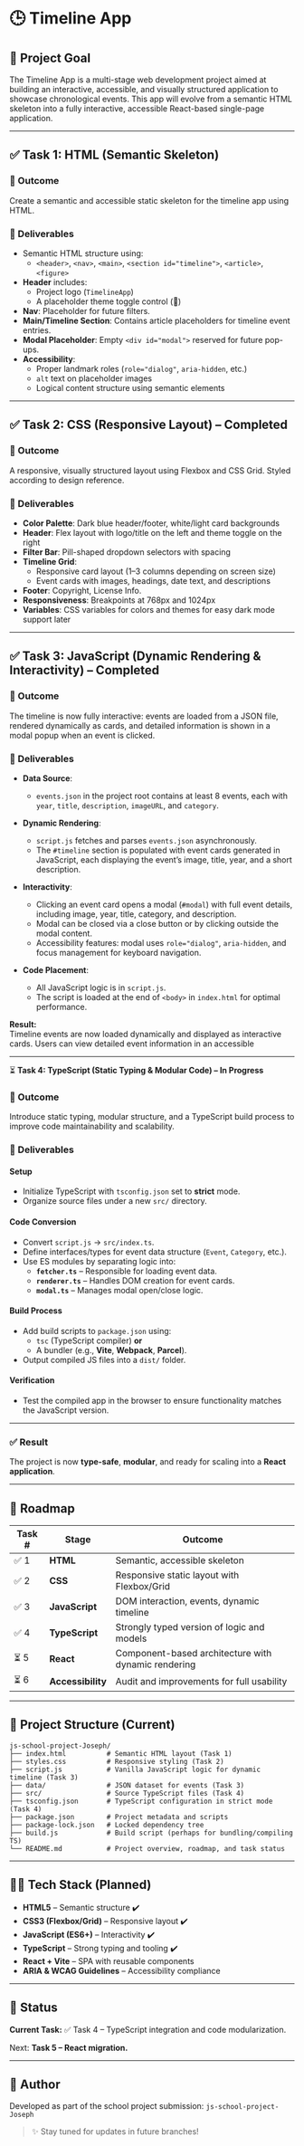 # 🕒 Timeline App

## 🚀 Project Goal

The Timeline App is a multi-stage web development project aimed at building an interactive, accessible, and visually structured application to showcase chronological events. This app will evolve from a semantic HTML skeleton into a fully interactive, accessible React-based single-page application.

---

## ✅ Task 1: HTML (Semantic Skeleton)

### 🎯 Outcome

Create a semantic and accessible static skeleton for the timeline app using HTML.

### 🔨 Deliverables

- Semantic HTML structure using:
  - `<header>`, `<nav>`, `<main>`, `<section id="timeline">`, `<article>`, `<figure>`
- **Header** includes:
  - Project logo (`TimelineApp`)
  - A placeholder theme toggle control (🌙)
- **Nav**: Placeholder for future filters.
- **Main/Timeline Section**: Contains article placeholders for timeline event entries.
- **Modal Placeholder**: Empty `<div id="modal">` reserved for future pop-ups.
- **Accessibility**:
  - Proper landmark roles (`role="dialog"`, `aria-hidden`, etc.)
  - `alt` text on placeholder images
  - Logical content structure using semantic elements

---

## ✅ Task 2: CSS (Responsive Layout) – Completed

### 🎯 Outcome

A responsive, visually structured layout using Flexbox and CSS Grid. Styled according to design reference.

### 🔨 Deliverables

- **Color Palette**: Dark blue header/footer, white/light card backgrounds
- **Header**: Flex layout with logo/title on the left and theme toggle on the right
- **Filter Bar**: Pill-shaped dropdown selectors with spacing
- **Timeline Grid**: 
  - Responsive card layout (1–3 columns depending on screen size)
  - Event cards with images, headings, date text, and descriptions
- **Footer**: Copyright, License Info.
- **Responsiveness**: Breakpoints at 768px and 1024px
- **Variables**: CSS variables for colors and themes for easy dark mode support later

---
## ✅ Task 3: JavaScript (Dynamic Rendering & Interactivity) – Completed

### 🎯 Outcome

The timeline is now fully interactive: events are loaded from a JSON file, rendered dynamically as cards, and detailed information is shown in a modal popup when an event is clicked.

### 🔨 Deliverables

- **Data Source**:  
  - `events.json` in the project root contains at least 8 events, each with `year`, `title`, `description`, `imageURL`, and `category`.

- **Dynamic Rendering**:
  - `script.js` fetches and parses `events.json` asynchronously.
  - The `#timeline` section is populated with event cards generated in JavaScript, each displaying the event’s image, title, year, and a short description.

- **Interactivity**:
  - Clicking an event card opens a modal (`#modal`) with full event details, including image, year, title, category, and description.
  - Modal can be closed via a close button or by clicking outside the modal content.
  - Accessibility features: modal uses `role="dialog"`, `aria-hidden`, and focus management for keyboard navigation.

- **Code Placement**:
  - All JavaScript logic is in `script.js`.
  - The script is loaded at the end of `<body>` in `index.html` for optimal performance.

**Result:**  
Timeline events are now loaded dynamically and displayed as interactive cards. Users can view detailed event information in an accessible

---

⏳ **Task 4: TypeScript (Static Typing & Modular Code) – In Progress**

### 🎯 Outcome

Introduce static typing, modular structure, and a TypeScript build process to improve code maintainability and scalability.

### 🔨 Deliverables

#### **Setup**
- Initialize TypeScript with `tsconfig.json` set to **strict** mode.
- Organize source files under a new `src/` directory.

#### **Code Conversion**
- Convert `script.js` → `src/index.ts`.
- Define interfaces/types for event data structure (`Event`, `Category`, etc.).
- Use ES modules by separating logic into:
  - **`fetcher.ts`** – Responsible for loading event data.
  - **`renderer.ts`** – Handles DOM creation for event cards.
  - **`modal.ts`** – Manages modal open/close logic.

#### **Build Process**
- Add build scripts to `package.json` using:
  - `tsc` (TypeScript compiler) **or**
  - A bundler (e.g., **Vite**, **Webpack**, **Parcel**).
- Output compiled JS files into a `dist/` folder.

#### **Verification**
- Test the compiled app in the browser to ensure functionality matches the JavaScript version.

---

### ✅ Result
The project is now **type-safe**, **modular**, and ready for scaling into a **React application**.

---

## 📅 Roadmap

| Task # | Stage | Outcome |
|--------|-------|---------|
| ✅ 1    | **HTML** | Semantic, accessible skeleton |
| ✅ 2    | **CSS** | Responsive static layout with Flexbox/Grid |
| ✅ 3    | **JavaScript** | DOM interaction, events, dynamic timeline |
| ✅ 4    | **TypeScript** | Strongly typed version of logic and models |
| ⏳ 5    | **React** | Component-based architecture with dynamic rendering |
| ⏳ 6    | **Accessibility** | Audit and improvements for full usability |

---

## 📁 Project Structure (Current)
```
js-school-project-Joseph/
├── index.html          # Semantic HTML layout (Task 1)
├── styles.css          # Responsive styling (Task 2)
├── script.js           # Vanilla JavaScript logic for dynamic timeline (Task 3)
├── data/               # JSON dataset for events (Task 3)
├── src/                # Source TypeScript files (Task 4)
├── tsconfig.json       # TypeScript configuration in strict mode (Task 4)
├── package.json        # Project metadata and scripts
├── package-lock.json   # Locked dependency tree
├── build.js            # Build script (perhaps for bundling/compiling TS)
└── README.md           # Project overview, roadmap, and task status
```

---

## 🧑‍💻 Tech Stack (Planned)

- **HTML5** – Semantic structure ✔️
- **CSS3 (Flexbox/Grid)** – Responsive layout ✔️
- **JavaScript (ES6+)** – Interactivity ✔️
- **TypeScript** – Strong typing and tooling ✔️
- **React + Vite** – SPA with reusable components
- **ARIA & WCAG Guidelines** – Accessibility compliance

---

## 📌 Status


**Current Task:** ✅ Task 4 – TypeScript integration and code modularization.

Next: **Task 5 – React migration.**

---

## 📝 Author

Developed as part of the school project submission: `js-school-project-Joseph`

> ✨ Stay tuned for updates in future branches!
